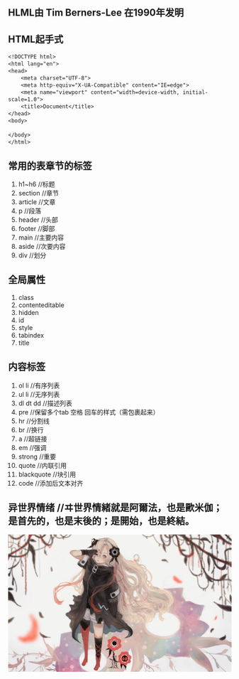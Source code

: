 ## HLML由 Tim Berners-Lee 在1990年发明

## HTML起手式
    <!DOCTYPE html>
    <html lang="en">
    <head>
        <meta charset="UTF-8">
        <meta http-equiv="X-UA-Compatible" content="IE=edge">
        <meta name="viewport" content="width=device-width, initial-scale=1.0">
        <title>Document</title>
    </head>
    <body>
    
    </body>
    </html>
    
## 常用的表章节的标签

1. h1~h6 //标题
2. section //章节
3. article //文章
4. p //段落
5. header //头部
6. footer //脚部
7. main //主要内容
8. aside //次要内容
9. div //划分

## 全局属性
1. class
2. contenteditable
3. hidden
4. id
5. style
6. tabindex
7. title

## 内容标签
1. ol li //有序列表
2. ul li //无序列表
3. dl dt dd //描述列表
4. pre //保留多个tab 空格 回车的样式（需包裹起来）
5. hr //分割线
6. br //换行
7. a //超链接
8. em //强调
9. strong //重要
10. quote //内联引用
11. blackquote //块引用
12. code //添加后文本对齐

## 异世界情绪 //ヰ世界情緒就是阿爾法，也是歐米伽；是首先的，也是末後的；是開始，也是終結。
![异世界情绪](./ヰ世界情緒.jpg)
